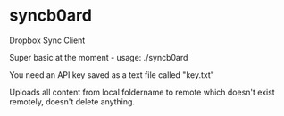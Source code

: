 # syncb0ard
Dropbox Sync Client

Super basic at the moment - usage: ./syncb0ard <FOLDERNAME>

You need an API key saved as a text file called "key.txt"

Uploads all content from local foldername to remote which doesn't exist remotely, doesn't delete anything.

